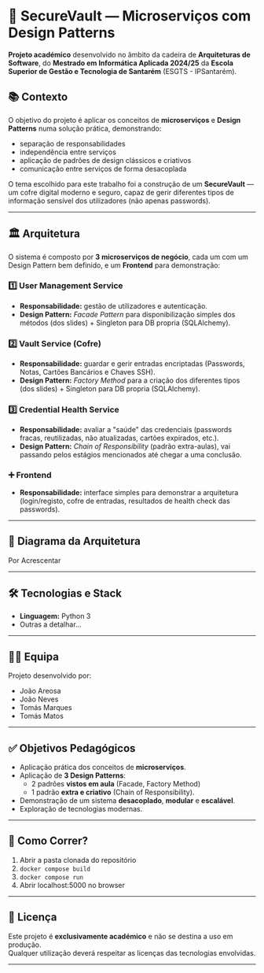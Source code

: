 # 🔐 SecureVault — Microserviços com Design Patterns

**Projeto académico** desenvolvido no âmbito da cadeira de **Arquiteturas de Software**, do **Mestrado em Informática Aplicada 2024/25** da **Escola Superior de Gestão e Tecnologia de Santarém** (ESGTS - IPSantarém).

## 📚 Contexto

O objetivo do projeto é aplicar os conceitos de **microserviços** e **Design Patterns** numa solução prática, demonstrando:
- separação de responsabilidades
- independência entre serviços
- aplicação de padrões de design clássicos e criativos
- comunicação entre serviços de forma desacoplada

O tema escolhido para este trabalho foi a construção de um **SecureVault** — um cofre digital moderno e seguro, capaz de gerir diferentes tipos de informação sensível dos utilizadores (não apenas passwords).

---

## 🏛️ Arquitetura

O sistema é composto por **3 microserviços de negócio**, cada um com um Design Pattern bem definido, e um **Frontend** para demonstração:

### 1️⃣ User Management Service
- **Responsabilidade:** gestão de utilizadores e autenticação.
- **Design Pattern:** *Facade Pattern* para disponibilização simples dos métodos (dos slides) + Singleton para DB propria (SQLAlchemy).

### 2️⃣ Vault Service (Cofre)
- **Responsabilidade:** guardar e gerir entradas encriptadas (Passwords, Notas, Cartões Bancários e Chaves SSH).
- **Design Pattern:** *Factory Method* para a criação dos diferentes tipos (dos slides) + Singleton para DB propria (SQLAlchemy).
  
### 3️⃣ Credential Health Service
- **Responsabilidade:** avaliar a "saúde" das credenciais (passwords fracas, reutilizadas, não atualizadas, cartões expirados, etc.).
- **Design Pattern:** *Chain of Responsibility* (padrão extra-aulas), vai passando pelos estágios mencionados até chegar a uma conclusão.

### ➕ Frontend
- **Responsabilidade:** interface simples para demonstrar a arquitetura (login/registo, cofre de entradas, resultados de health check das passwords).

---

## 🎨 Diagrama da Arquitetura

Por Acrescentar

---

## 🛠️ Tecnologias e Stack

- **Linguagem:** Python 3
- Outras a detalhar...

---

## 👩‍💻 Equipa

Projeto desenvolvido por:

- João Areosa  
- João Neves  
- Tomás Marques  
- Tomás Matos  

---

## ✅ Objetivos Pedagógicos

- Aplicação prática dos conceitos de **microserviços**.
- Aplicação de **3 Design Patterns**:
  - 2 padrões **vistos em aula** (Facade, Factory Method)
  - 1 padrão **extra e criativo** (Chain of Responsibility).
- Demonstração de um sistema **desacoplado**, **modular** e **escalável**.
- Exploração de tecnologias modernas.

---

## 🚀 Como Correr?

1. Abrir a pasta clonada do repositório
2. ``` docker compose build ```
3. ``` docker compose run ```
4. Abrir localhost:5000 no browser

---

## 📝 Licença

Este projeto é **exclusivamente académico** e não se destina a uso em produção.  
Qualquer utilização deverá respeitar as licenças das tecnologias envolvidas.

---
